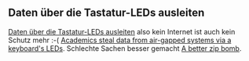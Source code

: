 ## Daten über die Tastatur-LEDs ausleiten
[Daten über die Tastatur-LEDs ausleiten](https://www.golem.de/news/ctrl-alt-led-daten-ueber-die-tastatur-leds-ausleiten-1907-142494.html) also kein Internet ist auch kein Schutz mehr :-( [Academics steal data from air-gapped systems via a keyboard's LEDs](https://www.zdnet.com/article/academics-steal-data-from-air-gapped-systems-via-a-keyboards-leds/).
Schlechte Sachen besser gemacht [A better zip bomb](https://www.bamsoftware.com/hacks/zipbomb/).
